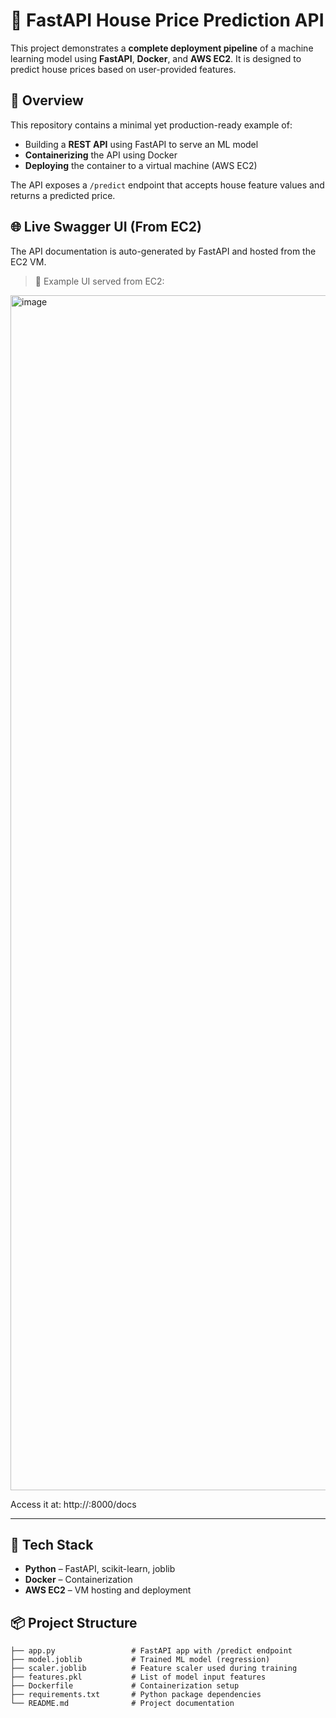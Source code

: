 # 🏡 FastAPI House Price Prediction API

This project demonstrates a **complete deployment pipeline** of a machine learning model using **FastAPI**, **Docker**, and **AWS EC2**. It is designed to predict house prices based on user-provided features.



## 🚀 Overview

This repository contains a minimal yet production-ready example of:
- Building a **REST API** using FastAPI to serve an ML model
- **Containerizing** the API using Docker
- **Deploying** the container to a virtual machine (AWS EC2)

The API exposes a `/predict` endpoint that accepts house feature values and returns a predicted price.



## 🌐 Live Swagger UI (From EC2)

The API documentation is auto-generated by FastAPI and hosted from the EC2 VM.

> 📍 Example UI served from EC2:  
<img width="2940" height="1912" alt="image" src="https://github.com/user-attachments/assets/c7f6160a-52a6-437b-8915-435125661041" />


Access it at:  http://<your-ec2-public-ip>:8000/docs


---

## 🧰 Tech Stack

- **Python** – FastAPI, scikit-learn, joblib
- **Docker** – Containerization
- **AWS EC2** – VM hosting and deployment



## 📦 Project Structure

```plaintext
├── app.py                 # FastAPI app with /predict endpoint
├── model.joblib           # Trained ML model (regression)
├── scaler.joblib          # Feature scaler used during training
├── features.pkl           # List of model input features
├── Dockerfile             # Containerization setup
├── requirements.txt       # Python package dependencies
└── README.md              # Project documentation




